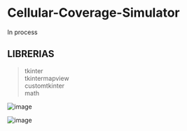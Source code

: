 # Cellular-Coverage-Simulator
In process

## LIBRERIAS
> tkinter <br/>
> tkintermapview <br/>
>  customtkinter <br/>
> math

![image](https://github.com/user-attachments/assets/6880c73a-ba48-4166-b445-c1e5e596dfd4)

![image](https://github.com/user-attachments/assets/e298532d-c2fb-4317-acef-20487b92928f)
